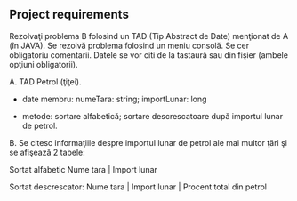 ## Project requirements

Rezolvaţi problema B folosind un TAD (Tip Abstract de Date) menţionat de A (în JAVA). 
Se rezolvă problema folosind un meniu consolă.
Se cer obligatoriu comentarii.
Datele se vor citi de la tastaură sau din fişier (ambele opţiuni obligatorii). 

A. TAD Petrol (ţiţei).         
- date membru: numeTara: string; importLunar: long

- metode: sortare alfabetică; sortare descrescatoare după importul lunar de petrol.

B. Se citesc informaţiile despre  importul lunar de petrol ale mai multor ţări şi se afişează 2 tabele:

Sortat alfabetic
Nume tara | Import lunar 
 
Sortat descrescator: 
Nume tara | Import lunar | Procent total din petrol
